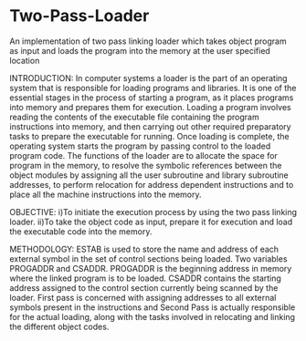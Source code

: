 # Two-Pass-Loader
An implementation of two pass linking loader which takes object program as input and loads the program into the memory at the user specified location

INTRODUCTION:
In computer systems a loader is the part of an operating system that is responsible for
loading programs and libraries. It is one of the essential stages in the process of starting a
program, as it places programs into memory and prepares them for execution. Loading a program
involves reading the contents of the executable file containing the program instructions into
memory, and then carrying out other required preparatory tasks to prepare the executable for
running. Once loading is complete, the operating system starts the program by passing control to
the loaded program code.
The functions of the loader are to allocate the space for program in the memory, to resolve the
symbolic references between the object modules by assigning all the user subroutine and library
subroutine addresses, to perform relocation for address dependent instructions and to place all
the machine instructions into the memory.


OBJECTIVE:
i)To initiate the execution process by using the two pass linking loader.
ii)To take the object code as input, prepare it for execution and load the executable code into the
memory.


METHODOLOGY:
ESTAB is used to store the name and address of each external symbol in the set of control
sections being loaded. Two variables PROGADDR and CSADDR. PROGADDR is the
beginning address in memory where the linked program is to be loaded. CSADDR contains the
starting address assigned to the control section currently being scanned by the loader.
First pass is concerned with assigning addresses to all external symbols present in the
instructions and Second Pass is actually responsible for the actual loading, along with the tasks
involved in relocating and linking the different object codes.
